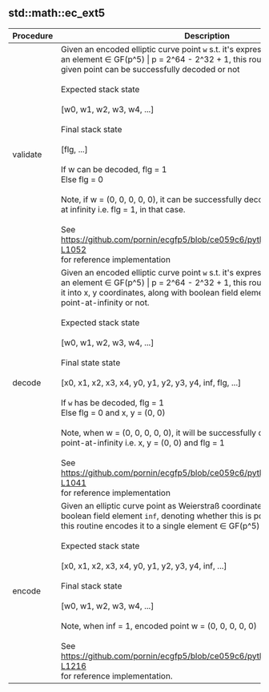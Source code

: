 
## std::math::ec_ext5
| Procedure | Description |
| ----------- | ------------- |
| validate |  Given an encoded elliptic curve point `w` s.t. it's expressed using<br /> an element ∈ GF(p^5) \| p = 2^64 - 2^32 + 1, this routine verifies whether<br /> given point can be successfully decoded or not<br /><br /> Expected stack state <br /><br /> [w0, w1, w2, w3, w4, ...]<br /><br /> Final stack state <br /><br /> [flg, ...]<br /><br /> If w can be decoded, flg = 1<br /> Else flg = 0<br /><br /> Note, if w = (0, 0, 0, 0, 0), it can be successfully decoded to point <br /> at infinity i.e. flg = 1, in that case.<br /><br /> See https://github.com/pornin/ecgfp5/blob/ce059c6/python/ecGFp5.py#L1043-L1052<br /> for reference implementation |
| decode |  Given an encoded elliptic curve point `w` s.t. it's expressed using<br /> an element ∈ GF(p^5) \| p = 2^64 - 2^32 + 1, this routine attempts to decode<br /> it into x, y coordinates, along with boolean field element denoting whether it's<br /> point-at-infinity or not.<br /><br /> Expected stack state <br /><br /> [w0, w1, w2, w3, w4, ...]<br /><br /> Final state state <br /><br /> [x0, x1, x2, x3, x4, y0, y1, y2, y3, y4, inf, flg, ...]<br /><br /> If `w` has be decoded, flg = 1<br /> Else flg = 0 and x, y = (0, 0)<br /><br /> Note, when w = (0, 0, 0, 0, 0), it will be successfully decoded to<br /> point-at-infinity i.e. x, y = (0, 0) and flg = 1<br /><br /> See https://github.com/pornin/ecgfp5/blob/ce059c6/python/ecGFp5.py#L1022-L1041<br /> for reference implementation |
| encode |  Given an elliptic curve point as Weierstraß coordinates (X, Y) along with<br /> boolean field element `inf`, denoting whether this is point-at-infinity or not, <br /> this routine encodes it to a single element ∈ GF(p^5) \| p = 2^64 - 2^32 + 1<br /><br /> Expected stack state <br /><br /> [x0, x1, x2, x3, x4, y0, y1, y2, y3, y4, inf, ...]<br /><br /> Final stack state <br /><br /> [w0, w1, w2, w3, w4, ...]<br /><br /> Note, when inf = 1, encoded point w = (0, 0, 0, 0, 0)<br /><br /> See https://github.com/pornin/ecgfp5/blob/ce059c6/python/ecGFp5.py#L1214-L1216<br /> for reference implementation. |
